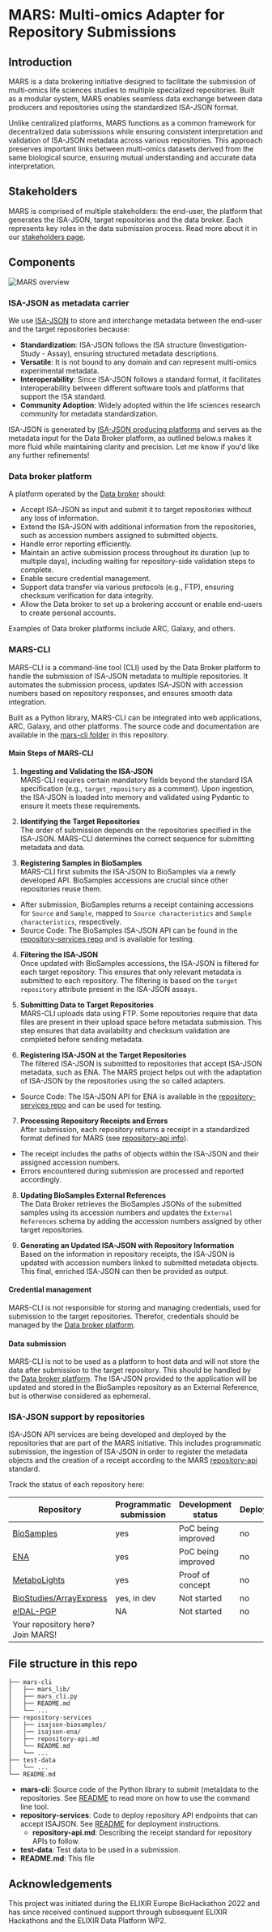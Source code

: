 # MARS: Multi-omics Adapter for Repository Submissions

## Introduction

MARS is a data brokering initiative designed to facilitate the submission of multi-omics life sciences studies to multiple specialized repositories. Built as a modular system, MARS enables seamless data exchange between data producers and repositories using the standardized ISA-JSON format.

Unlike centralized platforms, MARS functions as a common framework for decentralized data submissions while ensuring consistent interpretation and validation of ISA-JSON metadata across various repositories. This approach preserves important links between multi-omics datasets derived from the same biological source, ensuring mutual understanding and accurate data interpretation.

## Stakeholders

MARS is comprised of multiple stakeholders: the end-user, the platform that generates the ISA-JSON, target repositories and the data broker. Each represents key roles in the data submission process. Read more about it in our [stakeholders page](/stakeholders.md).


## Components

![MARS overview](/MARS_overview.svg)


### ISA-JSON as metadata carrier

We use [ISA-JSON](https://isatools.readthedocs.io/en/latest/isamodel.html) to store and interchange metadata between the end-user and the target repositories because:

- **Standardization**: ISA-JSON follows the ISA structure (Investigation- Study - Assay), ensuring structured metadata descriptions.
- **Versatile**: It is not bound to any domain and can represent multi-omics experimental metadata.
- **Interoperability**: Since ISA-JSON follows a standard format, it facilitates interoperability between different software tools and platforms that support the ISA standard. 
- **Community Adoption**: Widely adopted within the life sciences research community for metadata standardization.

ISA-JSON is generated by [ISA-JSON producing platforms](/stakeholders.md#isa-json-producing-platforms) and serves as the metadata input for the Data Broker platform, as outlined below.s makes it more fluid while maintaining clarity and precision. Let me know if you'd like any further refinements!

### Data broker platform

A platform operated by the [Data broker](/stakeholders.md#data-broker) should:  

- Accept ISA-JSON as input and submit it to target repositories without any loss of information.  
- Extend the ISA-JSON with additional information from the repositories, such as accession numbers assigned to submitted objects.  
- Handle error reporting efficiently.  
- Maintain an active submission process throughout its duration (up to multiple days), including waiting for repository-side validation steps to complete.  
- Enable secure credential management.  
- Support data transfer via various protocols (e.g., FTP), ensuring checksum verification for data integrity.  
- Allow the Data broker to set up a brokering account or enable end-users to create personal accounts.  

Examples of Data broker platforms include ARC, Galaxy, and others.  


### MARS-CLI

MARS-CLI is a command-line tool (CLI) used by the Data Broker platform to handle the submission of ISA-JSON metadata to multiple repositories. It automates the submission process, updates ISA-JSON with accession numbers based on repository responses, and ensures smooth data integration.  

Built as a Python library, MARS-CLI can be integrated into web applications, ARC, Galaxy, and other platforms. The source code and documentation are available in the [mars-cli folder](/mars-cli/) in this repository.  

#### Main Steps of MARS-CLI  

1. **Ingesting and Validating the ISA-JSON**  
MARS-CLI requires certain mandatory fields beyond the standard ISA specification (e.g., `target_repository` as a comment). Upon ingestion, the ISA-JSON is loaded into memory and validated using Pydantic to ensure it meets these requirements.  

2. **Identifying the Target Repositories**  
The order of submission depends on the repositories specified in the ISA-JSON. MARS-CLI determines the correct sequence for submitting metadata and data.  

3. **Registering Samples in BioSamples**  
MARS-CLI first submits the ISA-JSON to BioSamples via a newly developed API. BioSamples accessions are crucial since other repositories reuse them.  

- After submission, BioSamples returns a receipt containing accessions for `Source` and `Sample`, mapped to `Source characteristics` and `Sample characteristics`, respectively.  
- Source Code: The BioSamples ISA-JSON API can be found in the [repository-services repo](/repository-services/isajson-biosamples/) and is available for testing.  

4. **Filtering the ISA-JSON**  
Once updated with BioSamples accessions, the ISA-JSON is filtered for each target repository. This ensures that only relevant metadata is submitted to each repository. The filtering is based on the `target repository` attribute present in the ISA-JSON assays.  

5. **Submitting Data to Target Repositories**  
MARS-CLI uploads data using FTP. Some repositories require that data files are present in their upload space before metadata submission. This step ensures that data availability and checksum validation are completed before sending metadata.  

6. **Registering ISA-JSON at the Target Repositories**  
The filtered ISA-JSON is submitted to repositories that accept ISA-JSON metadata, such as ENA. The MARS project helps out with the adaptation of ISA-JSON by the repositories using the so called adapters. 

- Source Code: The ISA-JSON API for ENA is available in the [repository-services repo](/repository-services/isajson-ena/) and can be used for testing.  

7. **Processing Repository Receipts and Errors**  
After submission, each repository returns a receipt in a standardized format defined for MARS (see [repository-api info](/repository-services/repository-api.md)).  

- The receipt includes the paths of objects within the ISA-JSON and their assigned accession numbers.  
- Errors encountered during submission are processed and reported accordingly.  

8. **Updating BioSamples External References**  
The Data Broker retrieves the BioSamples JSONs of the submitted samples using its accession numbers and updates the `External References` schema by adding the accession numbers assigned by other target repositories.  

9. **Generating an Updated ISA-JSON with Repository Information**  
Based on the information in repository receipts, the ISA-JSON is updated with accession numbers linked to submitted metadata objects. This final, enriched ISA-JSON can then be provided as output.  

#### Credential management

MARS-CLI is not responsible for storing and managing credentials, used for submission to the target repositories. Therefor, credentials should be managed by the [Data broker platform](#data-broker-platform).


#### Data submission

MARS-CLI is not to be used as a platform to host data and will not store the data after submission to the target repository. This should be handled by the [Data broker platform](#data-broker-platform). The ISA-JSON provided to the application will be updated and stored in the BioSamples repository as an External Reference, but is otherwise considered as ephemeral.


### ISA-JSON support by repositories

ISA-JSON API services are being developed and deployed by the repositories that are part of the MARS initiative. This includes programmatic submission, the ingestion of ISA-JSON in order to register the metadata objects and the creation of a receipt according to the MARS [repository-api](/repository-services/repository-api.md) standard.

Track the status of each repository here:

| Repository | Programmatic submission | Development status | Deployed | Source code |
|---|---|---|---|---|
| [BioSamples](https://www.ebi.ac.uk/biosamples/) | yes | PoC being improved | no | [GitHub](repository-services/isajson-biosamples) |
| [ENA](https://www.ebi.ac.uk/ena/browser/) | yes | PoC being improved | no | [GitHub](repository-services/isajson-ena) |
| [MetaboLights](https://www.ebi.ac.uk/metabolights/) | yes | Proof of concept | no |  |
| [BioStudies/ArrayExpress](https://www.ebi.ac.uk/biostudies/arrayexpress) | yes, in dev | Not started | no |  |
| [e!DAL-PGP](https://edal-pgp.ipk-gatersleben.de/) | NA | Not started | no |  |
| Your repository here? Join MARS!  |  |  |  |  | 

## File structure in this repo

```
├── mars-cli
│   ├── mars_lib/
│   ├── mars_cli.py
│   ├── README.md
│   └── ...
├── repository-services
│   ├── isajson-biosamples/
│   │── isajson-ena/
│   ├── repository-api.md
│   └── README.md
│   └── ...
├── test-data
│   └── ...
└── README.md
```

- **mars-cli**: Source code of the Python library to submit (meta)data to the repositories. See [README](/mars-cli/README.md) to read more on how to use the command line tool.
- **repository-services**: Code to deploy repository API endpoints that can accept ISAJSON. See [README](/repository-services/README.md) for deployment instructions. 
    - **repository-api.md**: Describing the receipt standard for repository APIs to follow.
- **test-data**: Test data to be used in a submission.
- **README.md**: This file

## Acknowledgements

This project was initiated during the ELIXIR Europe BioHackathon 2022 and has since received continued support through subsequent ELIXIR Hackathons and the ELIXIR Data Platform WP2.
